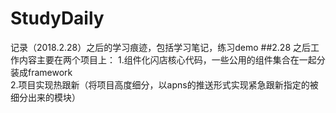 # StudyDaily
记录（2018.2.28）之后的学习痕迹，包括学习笔记，练习demo
##2.28 之后工作内容主要在两个项目上：
1.组件化闪店核心代码，一些公用的组件集合在一起分装成framework  
2.项目实现热跟新（将项目高度细分，以apns的推送形式实现紧急跟新指定的被细分出来的模块）
